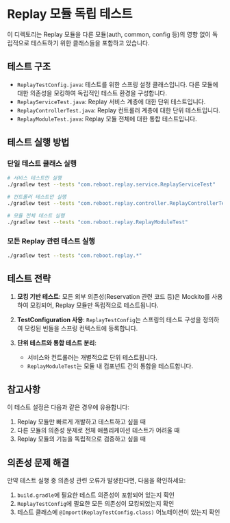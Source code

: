 # Replay 모듈 독립 테스트

이 디렉토리는 Replay 모듈을 다른 모듈(auth, common, config 등)의 영향 없이 독립적으로 테스트하기 위한 클래스들을 포함하고 있습니다.

## 테스트 구조

- `ReplayTestConfig.java`: 테스트를 위한 스프링 설정 클래스입니다. 다른 모듈에 대한 의존성을 모킹하여 독립적인 테스트 환경을 구성합니다.
- `ReplayServiceTest.java`: Replay 서비스 계층에 대한 단위 테스트입니다.
- `ReplayControllerTest.java`: Replay 컨트롤러 계층에 대한 단위 테스트입니다.
- `ReplayModuleTest.java`: Replay 모듈 전체에 대한 통합 테스트입니다.

## 테스트 실행 방법

### 단일 테스트 클래스 실행

```bash
# 서비스 테스트만 실행
./gradlew test --tests "com.reboot.replay.service.ReplayServiceTest"

# 컨트롤러 테스트만 실행
./gradlew test --tests "com.reboot.replay.controller.ReplayControllerTest"

# 모듈 전체 테스트 실행
./gradlew test --tests "com.reboot.replay.ReplayModuleTest"
```

### 모든 Replay 관련 테스트 실행

```bash
./gradlew test --tests "com.reboot.replay.*"
```

## 테스트 전략

1. **모킹 기반 테스트**: 모든 외부 의존성(Reservation 관련 코드 등)은 Mockito를 사용하여 모킹되어, Replay 모듈만 독립적으로 테스트됩니다.

2. **TestConfiguration 사용**: `ReplayTestConfig`는 스프링의 테스트 구성을 정의하여 모킹된 빈들을 스프링 컨텍스트에 등록합니다.

3. **단위 테스트와 통합 테스트 분리**: 
   - 서비스와 컨트롤러는 개별적으로 단위 테스트됩니다.
   - `ReplayModuleTest`는 모듈 내 컴포넌트 간의 통합을 테스트합니다.

## 참고사항

이 테스트 설정은 다음과 같은 경우에 유용합니다:

1. Replay 모듈만 빠르게 개발하고 테스트하고 싶을 때
2. 다른 모듈의 의존성 문제로 전체 애플리케이션 테스트가 어려울 때
3. Replay 모듈의 기능을 독립적으로 검증하고 싶을 때

## 의존성 문제 해결

만약 테스트 실행 중 의존성 관련 오류가 발생한다면, 다음을 확인하세요:

1. `build.gradle`에 필요한 테스트 의존성이 포함되어 있는지 확인
2. `ReplayTestConfig`에 필요한 모든 의존성이 모킹되었는지 확인
3. 테스트 클래스에 `@Import(ReplayTestConfig.class)` 어노테이션이 있는지 확인
